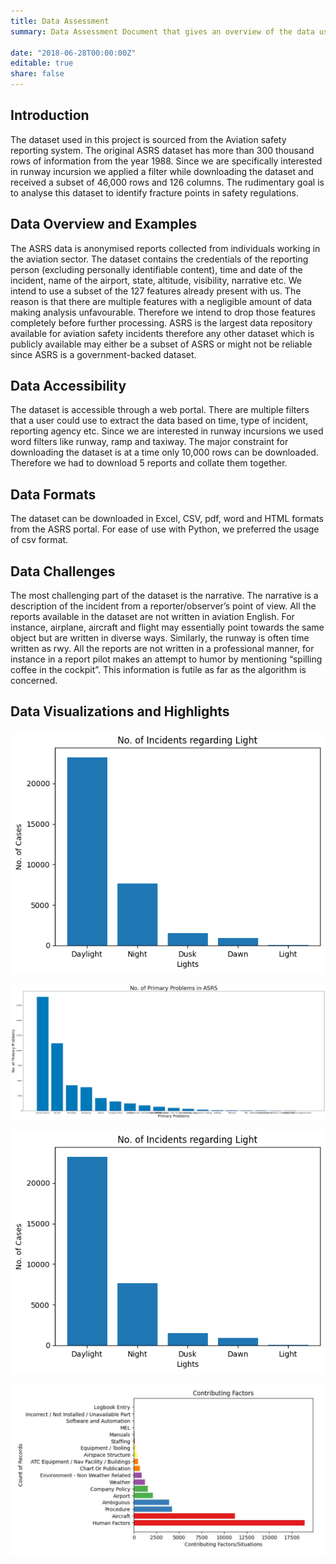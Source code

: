 ```yaml
---
title: Data Assessment
summary: Data Assessment Document that gives an overview of the data used for the project.

date: "2018-06-28T00:00:00Z"
editable: true
share: false
---
```


## Introduction

The dataset used in this project is sourced from the Aviation safety reporting system. The original ASRS dataset has more than 300 thousand rows of information from the year 1988. Since we are specifically interested in runway incursion we applied a filter while downloading the dataset and received a subset of 46,000 rows and 126 columns. The rudimentary goal is to analyse this dataset to identify fracture points in safety regulations.

## Data Overview and Examples

The ASRS data is anonymised reports collected from individuals working in the aviation sector. The dataset contains the credentials of the reporting person (excluding personally identifiable content), time and date of the incident, name of the airport, state, altitude, visibility, narrative etc. We intend to use a subset of the 127 features already present with us. The reason is that there are multiple features with a negligible amount of data making analysis unfavourable. Therefore we intend to drop those features completely before further processing. ASRS is the largest data repository available for aviation safety incidents therefore any other dataset which is publicly available may either be a subset of ASRS or might not be reliable since ASRS is a government-backed dataset.

## Data Accessibility

The dataset is accessible through a web portal. There are multiple filters that a user could use to extract the data based on time, type of incident, reporting agency etc. Since we are interested in runway incursions we used word filters like runway, ramp and taxiway. The major constraint for downloading the dataset is at a time only 10,000 rows can be downloaded. Therefore we had to download 5 reports and collate them together.

## Data Formats

The dataset can be downloaded in Excel, CSV, pdf, word and HTML formats from the ASRS portal. For ease of use with Python, we preferred the usage of csv format.

## Data Challenges

The most challenging part of the dataset is the narrative. The narrative is a description of the incident from a reporter/observer’s point of view. All the reports available in the dataset are not written in aviation English. For instance, airplane, aircraft and flight may essentially point towards the same object but are written in diverse ways. Similarly, the runway is often time written as rwy. All the reports are not written in a professional manner, for instance in a report pilot makes an attempt to humor by mentioning “spilling coffee in the cockpit”. This information is futile as far as the algorithm is concerned.

## Data Visualizations and Highlights

![Number of incidents regarding light](https://github.com/ckids-datafirst/2023-fall-aviation-safety/blob/5e7248c6b2da95e594196c9017384e4a9d365ef8/content/images/noofincidents.png)

![Number of primary problems](/content/images/numberofproblems.png)

![Top 50 airports with most cases](/content/images/noofincidents.png)

![Contributing factors](/content/images/contributing-factors.png)
